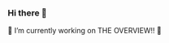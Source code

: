 ### Hi there 👋
🔭 I’m currently working on THE OVERVIEW!! 🔭
<!-- ![SaduRavi's GitHub stats](https://github-readme-stats.vercel.app/api?username=SaduRavi&theme=dark&show_icons=true) -->


<!--
**SaduRavi/SaduRavi** is a ✨ _special_ ✨ repository because its `README.md` (this file) appears on your GitHub profile.

Here are some ideas to get you started:

- 🔭 I’m currently working on ...
- 🌱 I’m currently learning ...
- 👯 I’m looking to collaborate on ...
- 🤔 I’m looking for help with ...
- 💬 Ask me about ...
- 📫 How to reach me: ...
- 😄 Pronouns: ...
- ⚡ Fun fact: ...
-->
